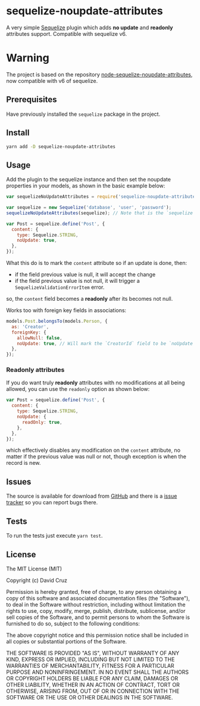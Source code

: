 # sequelize-noupdate-attributes

A very simple [Sequelize](https://github.com/sequelize/sequelize) plugin which adds **no update** and **readonly** attributes support. Compatible with sequelize v6.

# Warning

The project is based on the repository [node-sequelize-noupdate-attributes](https://github.com/diosney/node-sequelize-noupdate-attributes), now compatible with v6 of sequelize.

## Prerequisites

Have previously installed the `sequelize` package in the project.

## Install

```sh
yarn add -D sequelize-noupdate-attributes
```

## Usage

Add the plugin to the sequelize instance and then set the noupdate
properties in your models, as shown in the basic example below:

```js
var sequelizeNoUpdateAttributes = require('sequelize-noupdate-attributes');

var sequelize = new Sequelize('database', 'user', 'password');
sequelizeNoUpdateAttributes(sequelize); // Note that is the `sequelize` instance the passed reference.

var Post = sequelize.define('Post', {
  content: {
    type: Sequelize.STRING,
    noUpdate: true,
  },
});
```

What this do is to mark the `content` attribute so if an update is done, then:

- if the field previous value is null, it will accept the change
- if the field previous value is not null, it will trigger a `SequelizeValidationErrorItem` error.

so, the `content` field becomes a **readonly** after its becomes not null.

Works too with foreign key fields in associations:

```js
models.Post.belongsTo(models.Person, {
  as: 'Creator',
  foreignKey: {
    allowNull: false,
    noUpdate: true, // Will mark the `CreatorId` field to be `noUpdate`d.
  },
});
```

### Readonly attributes

If you do want truly **readonly** attributes with no modifications at all
being allowed, you can use the `readonly` option as shown below:

```js
var Post = sequelize.define('Post', {
  content: {
    type: Sequelize.STRING,
    noUpdate: {
      readOnly: true,
    },
  },
});
```

which effectively disables any modification on the `content` attribute,
no matter if the previous value was null or not, though exception is
when the record is new.

## Issues

The source is available for download from [GitHub](https://github.com/daviddossantos/sequelize-noupdate-attributes)
and there is a [issue tracker](https://github.com/daviddossantos/sequelize-noupdate-attributes/issues) so you can report bugs there.

## Tests

To run the tests just execute `yarn test`.

## License

The MIT License (MIT)

Copyright (c) David Cruz

Permission is hereby granted, free of charge, to any person obtaining a copy
of this software and associated documentation files (the "Software"), to deal
in the Software without restriction, including without limitation the rights
to use, copy, modify, merge, publish, distribute, sublicense, and/or sell
copies of the Software, and to permit persons to whom the Software is
furnished to do so, subject to the following conditions:

The above copyright notice and this permission notice shall be included in
all copies or substantial portions of the Software.

THE SOFTWARE IS PROVIDED "AS IS", WITHOUT WARRANTY OF ANY KIND, EXPRESS OR
IMPLIED, INCLUDING BUT NOT LIMITED TO THE WARRANTIES OF MERCHANTABILITY,
FITNESS FOR A PARTICULAR PURPOSE AND NONINFRINGEMENT. IN NO EVENT SHALL THE
AUTHORS OR COPYRIGHT HOLDERS BE LIABLE FOR ANY CLAIM, DAMAGES OR OTHER
LIABILITY, WHETHER IN AN ACTION OF CONTRACT, TORT OR OTHERWISE, ARISING FROM,
OUT OF OR IN CONNECTION WITH THE SOFTWARE OR THE USE OR OTHER DEALINGS IN
THE SOFTWARE.

